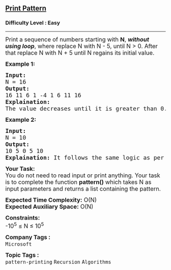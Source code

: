 <h2><a href="https://www.geeksforgeeks.org/problems/print-pattern3549/1">Print Pattern</a></h2><h3>Difficulty Level : Easy</h3><hr><div class="problems_problem_content__Xm_eO" speechify-initial-font-family="Nunito" speechify-initial-font-size="16px"><p speechify-initial-font-family="Nunito" speechify-initial-font-size="15px"><span style="font-size: 18px;" speechify-initial-font-family="Nunito" speechify-initial-font-size="15px">Print a sequence of numbers starting with <strong speechify-initial-font-family="&quot;Source Sans 3&quot;" speechify-initial-font-size="15px">N</strong>,&nbsp;<strong speechify-initial-font-family="&quot;Source Sans 3&quot;" speechify-initial-font-size="15px"><em speechify-initial-font-family="Nunito" speechify-initial-font-size="15px">without using loop</em></strong>, where replace N with N - 5, until N &gt; 0. After that replace N with N + 5 until N regains its initial value.</span></p>
<p speechify-initial-font-family="Nunito" speechify-initial-font-size="15px"><strong speechify-initial-font-family="&quot;Source Sans 3&quot;" speechify-initial-font-size="15px"><span style="font-size: 18px;" speechify-initial-font-family="Nunito" speechify-initial-font-size="15px">Example 1:</span></strong></p>
<pre speechify-initial-font-family="Nunito" speechify-initial-font-size="15px"><span style="font-size: 18px;" speechify-initial-font-family="Nunito" speechify-initial-font-size="15px"><strong speechify-initial-font-family="&quot;Source Sans 3&quot;" speechify-initial-font-size="15px">Input:</strong> <br speechify-initial-font-family="Nunito" speechify-initial-font-size="15px">N = 16
<strong speechify-initial-font-family="&quot;Source Sans 3&quot;" speechify-initial-font-size="15px">Output:</strong> <br speechify-initial-font-family="Nunito" speechify-initial-font-size="15px">16 11 6 1 -4 1 6 11 16
<strong speechify-initial-font-family="&quot;Source Sans 3&quot;" speechify-initial-font-size="15px">Explaination:</strong> <br speechify-initial-font-family="Nunito" speechify-initial-font-size="15px">The value decreases until it is greater than 0. After that it increases and stops when it becomes 16 again.</span></pre>
<p speechify-initial-font-family="Nunito" speechify-initial-font-size="15px"><strong speechify-initial-font-family="&quot;Source Sans 3&quot;" speechify-initial-font-size="15px"><span style="font-size: 18px;" speechify-initial-font-family="Nunito" speechify-initial-font-size="15px">Example 2:</span></strong></p>
<pre speechify-initial-font-family="Nunito" speechify-initial-font-size="15px"><span style="font-size: 18px;" speechify-initial-font-family="Nunito" speechify-initial-font-size="15px"><strong speechify-initial-font-family="&quot;Source Sans 3&quot;" speechify-initial-font-size="15px">Input:</strong> <br speechify-initial-font-family="Nunito" speechify-initial-font-size="15px">N = 10
<strong speechify-initial-font-family="&quot;Source Sans 3&quot;" speechify-initial-font-size="15px">Output:</strong> <br speechify-initial-font-family="Nunito" speechify-initial-font-size="15px">10 5 0 5 10
<strong speechify-initial-font-family="&quot;Source Sans 3&quot;" speechify-initial-font-size="15px">Explaination:</strong> It follows the same logic as per the above example.</span></pre>
<p speechify-initial-font-family="Nunito" speechify-initial-font-size="15px"><span style="font-size: 18px;" speechify-initial-font-family="Nunito" speechify-initial-font-size="15px"><strong speechify-initial-font-family="&quot;Source Sans 3&quot;" speechify-initial-font-size="15px">Your Task:</strong><br speechify-initial-font-family="Nunito" speechify-initial-font-size="15px">You do not need to read input or print anything. Your task is to complete the function <strong speechify-initial-font-family="&quot;Source Sans 3&quot;" speechify-initial-font-size="15px">pattern()</strong> which takes N as input parameters and returns a list containing the pattern.</span></p>
<p speechify-initial-font-family="Nunito" speechify-initial-font-size="15px"><span style="font-size: 18px;" speechify-initial-font-family="Nunito" speechify-initial-font-size="15px"><strong speechify-initial-font-family="&quot;Source Sans 3&quot;" speechify-initial-font-size="15px">Expected Time Complexity:</strong> O(N)<br speechify-initial-font-family="Nunito" speechify-initial-font-size="15px"><strong speechify-initial-font-family="&quot;Source Sans 3&quot;" speechify-initial-font-size="15px">Expected Auxiliary Space:</strong> O(N)</span></p>
<p speechify-initial-font-family="Nunito" speechify-initial-font-size="15px"><span style="font-size: 18px;" speechify-initial-font-family="Nunito" speechify-initial-font-size="15px"><strong speechify-initial-font-family="&quot;Source Sans 3&quot;" speechify-initial-font-size="15px">Constraints:</strong><br speechify-initial-font-family="Nunito" speechify-initial-font-size="15px">-10<sup speechify-initial-font-family="Nunito" speechify-initial-font-size="15px">5</sup> ≤ N ≤ 10<sup speechify-initial-font-family="Nunito" speechify-initial-font-size="15px">5</sup></span></p></div><p><span style=font-size:18px><strong>Company Tags : </strong><br><code>Microsoft</code>&nbsp;<br><p><span style=font-size:18px><strong>Topic Tags : </strong><br><code>pattern-printing</code>&nbsp;<code>Recursion</code>&nbsp;<code>Algorithms</code>&nbsp;